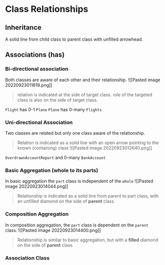 
# Class Relationships
## Inheritance
A solid line from child class to parent class with unfilled arrowhead.<br/>

## Associations (has)
### Bi-directional association
Both classes are aware of each other and their relationship.
![[Pasted image 20220923011819.png]]
>relation is indicated at the side of target class.
>role of the targeted class is also on the side of target class.

`Flight` has 0-1 `Plane`
`Plane` has 0-many `Flights`

### Uni-directional Association
Two classes are related but only one class aware of the relationship.
> Relation is indicated as a solid line with an open arrow pointing to the known (containing) class
![[Pasted image 20220923012640.png]]

`OverdrawnAccountReport` and 0-many `BankAccount`
### Basic Aggregation (whole to its parts)
In basic aggregation the `part` class is independent of the `whole`
![[Pasted image 20220923014044.png]]
> Relationship is indicated as a solid line from parent to part class, with an unfilled diamond on the side of **parent** class.

### Composition Aggregation
In composition aggregation, the `part` class is dependent on the `parent` class.
![[Pasted image 20220923014400.png]]
> Relationship is similar to basic aggregation, but with a **filled** diamond on the side of **parent** class.
### Association Class